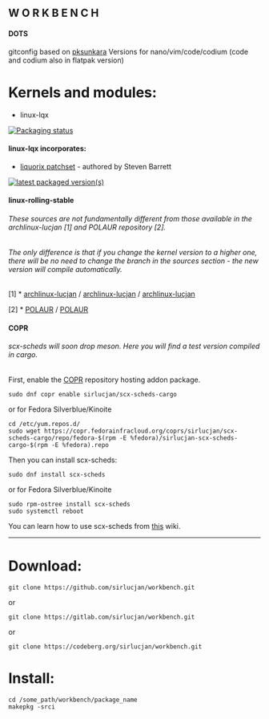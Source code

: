 ## W O R K B E N C H

#### DOTS

gitconfig based on [pksunkara](https://gist.github.com/pksunkara/988716)
Versions for nano/vim/code/codium (code and codium also in flatpak version)

# Kernels and modules:

- linux-lqx

[![Packaging status](https://repology.org/badge/vertical-allrepos/linux-lqx.svg)](https://repology.org/project/linux-lqx/versions)

#### linux-lqx incorporates:

* [liquorix patchset](https://github.com/damentz/liquorix-package/tree/6.16/master) - authored by Steven Barrett

[![latest packaged version(s)](https://repology.org/badge/latest-versions/linux-lqx.svg)](https://repology.org/project/linux-lqx/versions)

#### linux-rolling-stable

###### These sources are not fundamentally different from those available in the archlinux-lucjan [1] and POLAUR repository [2]. 

###### The only difference is that if you change the kernel version to a higher one, there will be no need to change the branch in the sources section - the new version will compile automatically.

[1] * [archlinux-lucjan](https://github.com/archlinux-lucjan) / [archlinux-lucjan](https://gitlab.com/archlinux-lucjan) / [archlinux-lucjan](https://codeberg.org/archlinux-lucjan)

[2] * [POLAUR](https://github.com/polaur) / [POLAUR](https://gitlab.com/polaur)

#### COPR

###### scx-scheds will soon drop meson. Here you will find a test version compiled in cargo.

First, enable the [COPR](https://copr.fedorainfracloud.org/coprs/sirlucjan/scx-scheds-cargo/) repository hosting addon package.

```
sudo dnf copr enable sirlucjan/scx-scheds-cargo
```

or for Fedora Silverblue/Kinoite

```
cd /etc/yum.repos.d/
sudo wget https://copr.fedorainfracloud.org/coprs/sirlucjan/scx-scheds-cargo/repo/fedora-$(rpm -E %fedora)/sirlucjan-scx-scheds-cargo-$(rpm -E %fedora).repo
```

Then you can install scx-scheds:

```
sudo dnf install scx-scheds
```

or for Fedora Silverblue/Kinoite

```
sudo rpm-ostree install scx-scheds
sudo systemctl reboot
```
You can learn how to use scx-scheds from [this](https://wiki.cachyos.org/configuration/sched-ext/) wiki.

***
# Download:

```
git clone https://github.com/sirlucjan/workbench.git

```

or

```
git clone https://gitlab.com/sirlucjan/workbench.git

```
or

```
git clone https://codeberg.org/sirlucjan/workbench.git

```

# Install:


```
cd /some_path/workbench/package_name
makepkg -srci

```
